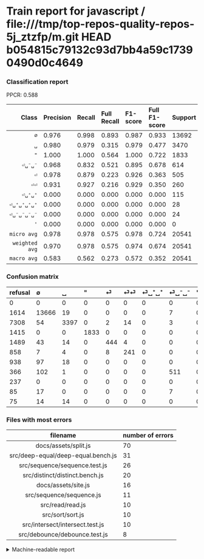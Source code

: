 # Train report for javascript / file:///tmp/top-repos-quality-repos-5j_ztzfp/m.git HEAD b054815c79132c93d7bb4a59c17390490d0c4649

### Classification report

PPCR: 0.588

| Class | Precision | Recall | Full Recall | F1-score | Full F1-score | Support | Full Support | PPCR |
|------:|:----------|:-------|:------------|:---------|:---------|:--------|:-------------|:-----|
| `∅` | 0.976| 0.998| 0.893| 0.987| 0.933| 13692| 15306| 0.895 |
| `␣` | 0.980| 0.979| 0.315| 0.979| 0.477| 3470| 10778| 0.322 |
| `"` | 1.000| 1.000| 0.564| 1.000| 0.722| 1833| 3248| 0.564 |
| `⏎␣⁻␣⁻` | 0.968| 0.832| 0.521| 0.895| 0.678| 614| 980| 0.627 |
| `⏎` | 0.978| 0.879| 0.223| 0.926| 0.363| 505| 1994| 0.253 |
| `⏎⏎` | 0.931| 0.927| 0.216| 0.929| 0.350| 260| 1118| 0.233 |
| `⏎␣⁺␣⁺` | 0.000| 0.000| 0.000| 0.000| 0.000| 115| 1053| 0.109 |
| `⏎␣⁺␣⁺␣⁺␣⁺` | 0.000| 0.000| 0.000| 0.000| 0.000| 28| 103| 0.272 |
| `⏎␣⁻␣⁻␣⁻␣⁻` | 0.000| 0.000| 0.000| 0.000| 0.000| 24| 109| 0.220 |
| `'` | 0.000| 0.000| 0.000| 0.000| 0.000| 0| 237| 0.000 |
| `micro avg` | 0.978| 0.978| 0.575| 0.978| 0.724| 20541| 34926| 0.588 |
| `weighted avg` | 0.970| 0.978| 0.575| 0.974| 0.674| 20541| 34926| 0.588 |
| `macro avg` | 0.583| 0.562| 0.273| 0.572| 0.352| 20541| 34926| 0.588 |

### Confusion matrix

|refusal|  ∅| ␣| "| ⏎| ⏎⏎| ⏎␣⁺␣⁺| ⏎␣⁻␣⁻| '| ⏎␣⁻␣⁻␣⁻␣⁻| ⏎␣⁺␣⁺␣⁺␣⁺| 
|:---|:---|:---|:---|:---|:---|:---|:---|:---|:---|:---|
|0 |0 |0 |0 |0 |0 |0 |0 |0 |0 |0 |
|1614 |13666 |19 |0 |0 |0 |0 |7 |0 |0 |0 |
|7308 |54 |3397 |0 |2 |14 |0 |3 |0 |0 |0 |
|1415 |0 |0 |1833 |0 |0 |0 |0 |0 |0 |0 |
|1489 |43 |14 |0 |444 |4 |0 |0 |0 |0 |0 |
|858 |7 |4 |0 |8 |241 |0 |0 |0 |0 |0 |
|938 |97 |18 |0 |0 |0 |0 |0 |0 |0 |0 |
|366 |102 |1 |0 |0 |0 |0 |511 |0 |0 |0 |
|237 |0 |0 |0 |0 |0 |0 |0 |0 |0 |0 |
|85 |17 |0 |0 |0 |0 |0 |7 |0 |0 |0 |
|75 |14 |14 |0 |0 |0 |0 |0 |0 |0 |0 |

### Files with most errors

| filename | number of errors|
|:----:|:-----|
| docs/assets/split.js | 70 |
| src/deep-equal/deep-equal.bench.js | 31 |
| src/sequence/sequence.test.js | 26 |
| src/distinct/distinct.bench.js | 20 |
| docs/assets/site.js | 16 |
| src/sequence/sequence.js | 11 |
| src/read/read.js | 10 |
| src/sort/sort.js | 10 |
| src/intersect/intersect.test.js | 10 |
| src/debounce/debounce.test.js | 8 |

<details>
    <summary>Machine-readable report</summary>
```json
{
  "cl_report": {"\"": {"f1-score": 1.0, "precision": 1.0, "recall": 1.0, "support": 1833}, "\u0027": {"f1-score": 0.0, "precision": 0.0, "recall": 0.0, "support": 0}, "macro avg": {"f1-score": 0.5715980550412917, "precision": 0.5832231019918824, "recall": 0.5615442171664634, "support": 20541}, "micro avg": {"f1-score": 0.9781412784187722, "precision": 0.9781412784187722, "recall": 0.9781412784187722, "support": 20541}, "weighted avg": {"f1-score": 0.9738585834558605, "precision": 0.9701730998208467, "recall": 0.9781412784187722, "support": 20541}, "\u2205": {"f1-score": 0.9869998555539506, "precision": 0.9761428571428571, "recall": 0.9981010809231669, "support": 13692}, "\u23ce": {"f1-score": 0.9259645464025027, "precision": 0.9779735682819384, "recall": 0.8792079207920792, "support": 505}, "\u23ce\u23ce": {"f1-score": 0.9287090558766861, "precision": 0.9305019305019305, "recall": 0.926923076923077, "support": 260}, "\u23ce\u2423\u207a\u2423\u207a": {"f1-score": 0.0, "precision": 0.0, "recall": 0.0, "support": 115}, "\u23ce\u2423\u207a\u2423\u207a\u2423\u207a\u2423\u207a": {"f1-score": 0.0, "precision": 0.0, "recall": 0.0, "support": 28}, "\u23ce\u2423\u207b\u2423\u207b": {"f1-score": 0.8949211908931698, "precision": 0.9678030303030303, "recall": 0.8322475570032574, "support": 614}, "\u23ce\u2423\u207b\u2423\u207b\u2423\u207b\u2423\u207b": {"f1-score": 0.0, "precision": 0.0, "recall": 0.0, "support": 24}, "\u2423": {"f1-score": 0.979385901686608, "precision": 0.9798096336890684, "recall": 0.9789625360230547, "support": 3470}},
  "cl_report_full": {"\"": {"f1-score": 0.7215115134815981, "precision": 1.0, "recall": 0.5643472906403941, "support": 3248}, "\u0027": {"f1-score": 0.0, "precision": 0.0, "recall": 0.0, "support": 237}, "macro avg": {"f1-score": 0.35215928120122675, "precision": 0.5832231019918824, "recall": 0.27320389169681397, "support": 34926}, "micro avg": {"f1-score": 0.7244668000793266, "precision": 0.9781412784187722, "recall": 0.5752734352631278, "support": 34926}, "weighted avg": {"f1-score": 0.6739321646365617, "precision": 0.9359233300830804, "recall": 0.5752734352631278, "support": 34926}, "\u2205": {"f1-score": 0.9326417798403057, "precision": 0.9761428571428571, "recall": 0.8928524761531426, "support": 15306}, "\u23ce": {"f1-score": 0.3627450980392157, "precision": 0.9779735682819384, "recall": 0.2226680040120361, "support": 1994}, "\u23ce\u23ce": {"f1-score": 0.3500363108206246, "precision": 0.9305019305019305, "recall": 0.21556350626118068, "support": 1118}, "\u23ce\u2423\u207a\u2423\u207a": {"f1-score": 0.0, "precision": 0.0, "recall": 0.0, "support": 1053}, "\u23ce\u2423\u207a\u2423\u207a\u2423\u207a\u2423\u207a": {"f1-score": 0.0, "precision": 0.0, "recall": 0.0, "support": 103}, "\u23ce\u2423\u207b\u2423\u207b": {"f1-score": 0.6777188328912467, "precision": 0.9678030303030303, "recall": 0.5214285714285715, "support": 980}, "\u23ce\u2423\u207b\u2423\u207b\u2423\u207b\u2423\u207b": {"f1-score": 0.0, "precision": 0.0, "recall": 0.0, "support": 109}, "\u2423": {"f1-score": 0.47693927693927696, "precision": 0.9798096336890684, "recall": 0.315179068472815, "support": 10778}},
  "ppcr": 0.5881291874248411
}
```
</details>
